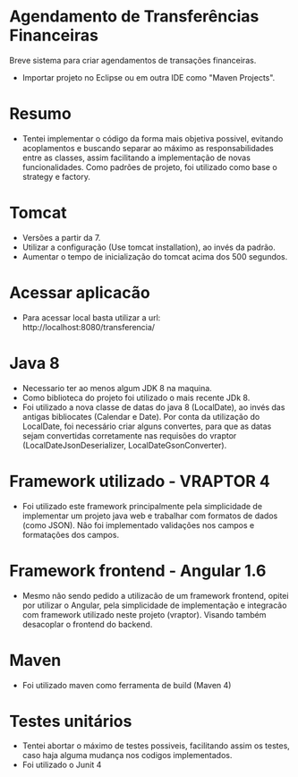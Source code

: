 # Agendamento de Transferências Financeiras

Breve sistema para criar agendamentos de transações financeiras.

- Importar projeto no Eclipse ou em outra IDE como "Maven Projects".

# Resumo
- Tentei implementar o código da forma mais objetiva possivel, evitando acoplamentos e buscando separar ao máximo as responsabilidades entre as classes, assim facilitando a implementação de novas funcionalidades. Como padrões de projeto, foi utilizado como base o strategy e factory.

# Tomcat

- Versões a partir da 7.
- Utilizar a configuração (Use tomcat installation), ao invés da padrão. 
- Aumentar o tempo de inicialização do tomcat acima dos 500 segundos.

# Acessar aplicacão

- Para acessar local basta utilizar a url: http://localhost:8080/transferencia/

# Java 8
- Necessario ter ao menos algum JDK 8 na maquina. 
- Como biblioteca do projeto foi utilizado o mais recente JDk 8. 
- Foi utilizado a nova classe de datas do java 8 (LocalDate), ao invés das antigas bibliocates (Calendar e Date). Por conta da utilização do LocalDate, foi necessário criar alguns convertes, para que as datas sejam convertidas corretamente nas requisões do vraptor (LocalDateJsonDeserializer, LocalDateGsonConverter).

# Framework utilizado - VRAPTOR 4

- Foi utilizado este framework principalmente pela simplicidade de implementar um projeto java web e trabalhar com formatos de dados (como JSON). Não foi implementado validações nos campos e formatações dos campos.

# Framework frontend - Angular 1.6

- Mesmo não sendo pedido a utilizacão de um framework frontend, opitei por utilizar o Angular, pela simplicidade de implementação e integracão com framework utilizado neste projeto (vraptor). Visando também desacoplar o frontend do backend. 

# Maven

- Foi utilizado maven como ferramenta de build (Maven 4)

# Testes unitários

- Tentei abortar o máximo de testes possiveis, facilitando assim os testes, caso haja alguma mudança nos codigos implementados.
- Foi utilizado o Junit 4
